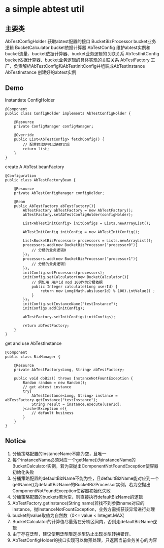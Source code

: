 # a simple abtest util

## 主要类

AbTestConfigHolder 获取abtest配置的接口
BucketBizProcessor bucket业务逻辑
BucketCalculator bucket依据计算器
AbTestConfig 维护abtest实例和bucket流量、bucket依据计算器、bucket业务逻辑的关联关系
AbTestInitConfig bucket依据计算器、bucket业务逻辑的具体实现的关联关系
AbTestFactory 工厂，负责解析AbTestConfig和AbTestInitConfig并组装成AbTestInstance
AbTestInstance 创建好的abtest实例

## Demo

Instantiate ConfigHolder

    @Component
    public class ConfigHolder implements AbTestConfigHolder {
     
        @Resource
        private ConfigManager configManager;
     
        @Override
        public List<AbTestConfig> fetchConfig() {
            // 配置的维护可以随意实现
            return list;
        }
    }
    
create A AbTest beanFactory

    @Configuration
    public class AbTestFactoryBean {
     
        @Resource
        private AbTestConfigManager configHolder;
     
        @Bean
        public AbTestFactory abTestFactory(){
            AbTestFactory abTestFactory = new AbTestFactory();
            abTestFactory.setAbTestConfigHolder(configHolder);
     
            List<AbTestInitConfig> initConfigs = Lists.newArrayList();
     
            AbTestInitConfig initConfig = new AbTestInitConfig();
     
            List<BucketBizProcessor> processors = Lists.newArrayList();
            processors.add(new BucketBizProcessor("processor0"){
                // 分桶的业务逻辑0
            });
            processors.add(new BucketBizProcessor("processor1"){
                // 分桶的业务逻辑1
            });
            initConfig.setProcessors(processors);
            initConfig.setCalculator(new BucketCalculator(){
                // 例如用 用户id mod 100作为分桶依据
                public Integer calculate(Long userId) {
                    return new Long(Math.abs(userId) % 100).intValue() ;
                }
            });
            initConfig.setInstanceName("testInstance");
            initConfigs.add(initConfig);
     
            abTestFactory.setInitConfigs(initConfigs);
     
            return abTestFactory;
        }
    }

get and use AbTestInstance

    @Component
    public class BizManager {
     
        @Resource
        private AbTestFactory<Long, String> abTestFactory;
     
        public void doBiz() throws InstanceNotFountException {
            Random random = new Random();
            // get abtest instance
            try{
                AbTestInstance<Long, String> instance = abTestFactory.getInstance("testInstance");         
                String result = instance.execute(userId);
            }cache(Exception e){
                // default business
            }
        }
    }

## Notice

1. 分桶策略配置的instanceName不能为空，且唯一
2. 每个instanceName必须对应一个getName()为instanceName的BucketCalculator实例，若为空抛出ComponentNotFoundException使容器初始化失败
3. 分桶策略配置的defaultBizName不能为空，且defaultBizName能对应到一个getName()为defaultBizName的BucketBizProcessor实例，若为空抛出ComponentNotFoundException使容器初始化失败
4. 分桶策略配置的buckets若为空，则直接执行defaultBizName的逻辑
5. AbTestFactory.getInstance(String name)若找不到参数name对应的instance，抛InstanceNotFountException，业务方需捕获该异常进行处理
6. bucket的value取值为自然数（0<= value < Integet.MAX）
7. BucketCalculator的计算值尽量落在分桶区间内，否则走defaultBizName逻辑
8. 由于存在泛型，建议使用泛型限定类型防止出现类型转换错误。
9. AbTestConfigHolder的接口实现可以做预处理，只返回当前业务关心的内容
